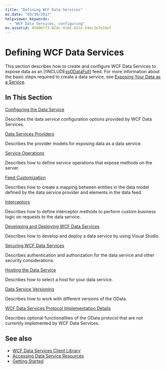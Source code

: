 ```yaml
---
title: "Defining WCF Data Services"
ms.date: "03/30/2017"
helpviewer_keywords:
  - "WCF Data Services, configuring"
ms.assetid: 05006ff3-02dc-410e-831e-54ec3e7e24ef
---
```

# Defining WCF Data Services

This section describes how to create and configure WCF Data Services to expose data as an [!INCLUDE[ssODataFull](../../../../includes/ssodatafull-md.md)] feed. For more information about the basic steps required to create a data service, see [Exposing Your Data as a Service](exposing-your-data-as-a-service-wcf-data-services.md).

## In This Section

 [Configuring the Data Service](configuring-the-data-service-wcf-data-services.md)

 Describes the data service configuration options provided by WCF Data Services.

 [Data Services Providers](data-services-providers-wcf-data-services.md)

 Describes the provider models for exposing data as a data service.

 [Service Operations](service-operations-wcf-data-services.md)

 Describes how to define service operations that expose methods on the server.

 [Feed Customization](feed-customization-wcf-data-services.md)

 Describes how to create a mapping between entities in the data model defined by the data service provider and elements in the data feed.

 [Interceptors](interceptors-wcf-data-services.md)

 Describes how to define interceptor methods to perform custom business logic on requests to the data service.

 [Developing and Deploying WCF Data Services](developing-and-deploying-wcf-data-services.md)

 Describes how to develop and deploy a data service by using Visual Studio.

 [Securing WCF Data Services](securing-wcf-data-services.md)

 Describes authentication and authorization for the data service and other security considerations.

 [Hosting the Data Service](hosting-the-data-service-wcf-data-services.md)

 Describes how to select a host for your data service.

 [Data Service Versioning](data-service-versioning-wcf-data-services.md)

 Describes how to work with different versions of the OData.

 [WCF Data Services Protocol Implementation Details](wcf-data-services-protocol-implementation-details.md)

 Describes optional functionalities of the OData protocol that are not currently implemented by WCF Data Services.

## See also

- [WCF Data Services Client Library](wcf-data-services-client-library.md)
- [Accessing Data Service Resources](accessing-data-service-resources-wcf-data-services.md)
- [Getting Started](getting-started-with-wcf-data-services.md)
